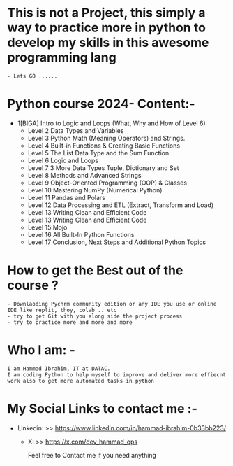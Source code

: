 # This is not a Project, this simply a way to practice more in python to develop my skills in this awesome programming lang
    - Lets GO ......

# Python course 2024- Content:-
  - 1[BIGA] Intro to Logic and Loops (What, Why and How of Level 6)
    - Level 2 Data Types and Variables
    - Level 3 Python Math (Meaning Operators) and Strings.
    - Level 4 Built-in Functions & Creating Basic Functions
    - Level 5 The List Data Type and the Sum Function
    - Level 6 Logic and Loops
    - Level 7 3 More Data Types Tuple, Dictionary and Set
    -  Level 8 Methods and Advanced Strings
    - Level 9 Object-Oriented Programming (OOP) & Classes
    -  Level 10 Mastering NumPy (Numerical Python)
    - Level 11 Pandas and Polars
    - Level 12 Data Processing and ETL (Extract, Transform and Load)
    - Level 13 Writing Clean and Efficient Code
    - Level 13 Writing Clean and Efficient Code
    - Level 15 Mojo
    - Level 16 All Built-In Python Functions
    - Level 17 Conclusion, Next Steps and Additional Python Topics

# How to get the Best out of the course ?
    - Downlaoding Pychrm community edition or any IDE you use or online IDE like replit, thoy, colab .. etc
    - try to get Git with you along side the project process 
    - try to practice more and more and more 

# Who I am: - 

    I am Hammad Ibrahim, IT at DATAC.
    I am coding Python to help myself to improve and deliver more effiecnt work also to get more automated tasks in python

# My Social Links to contact me :- 

- Linkedin: >> https://www.linkedin.com/in/hammad-ibrahim-0b33bb223/
  - X: >> https://x.com/dev_hammad_ops
  
    Feel free to Contact me if you need anything